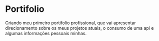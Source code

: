 # Portifolio

Criando meu primeiro portifolio profissional, que vai apresentar direcionamento sobre os meus projetos atuais, o consumo de uma api e algumas informações pessoais minhas.
